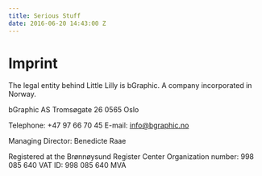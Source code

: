 ```yaml
---
title: Serious Stuff
date: 2016-06-20 14:43:00 Z
---
```


# Imprint

The legal entity behind Little Lilly is bGraphic. A company incorporated in Norway.

bGraphic AS
Tromsøgate 26
0565 Oslo

Telephone: +47 97 66 70 45
E-mail: info@bgraphic.no

Managing Director: Benedicte Raae

Registered at the Brønnøysund Register Center
Organization number: 998 085 640
VAT ID: 998 085 640 MVA